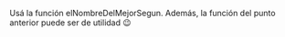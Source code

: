 Usá la función elNombreDelMejorSegun. Además, la función del punto anterior puede ser de utilidad :wink: